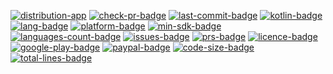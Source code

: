 [repo-url]:                  https://github.com/michaelbel/android-app-template
[pulls-url]:                 https://github.com/michaelbel/android-app-template/pulls
[issues-url]:                https://github.com/michaelbel/android-app-template/issues
[commits-url]:               https://github.com/michaelbel/android-app-template/commits
[distribution-workflow-url]: https://github.com/michaelbel/android-app-template/actions/workflows/distribution_app.yml
[check-pr-url]:              https://github.com/michaelbel/android-app-template/actions/workflows/check_pr.yml
[paypal-url]:                https://paypal.me/michaelbel
[licence-url]:               http://www.apache.org/licenses/LICENSE-2.0
[google-play-url]:           https://play.google.com/store/apps/details?id=org.michaelbel.template
[kotlin-url]:                https://kotlinlang.org

[![distribution-app](https://github.com/michaelbel/android-app-template/actions/workflows/distribution_app.yml/badge.svg?branch=master)][distribution-workflow-url]
[![check-pr-badge](https://github.com/michaelbel/android-app-template/actions/workflows/check_pr.yml/badge.svg?branch=master)][check-pr-url]
[![last-commit-badge](https://img.shields.io/github/last-commit/michaelbel/android-app-template?color=FFC877)][commits-url]
[![kotlin-badge](https://img.shields.io/badge/Awesome-Kotlin-FFC877.svg)][kotlin-url]
[![lang-badge](https://img.shields.io/github/languages/top/michaelbel/android-app-template?color=FFC877)][repo-url]
[![platform-badge](https://img.shields.io/badge/Platform-Android-FFC877.svg)][repo-url]
[![min-sdk-badge](https://img.shields.io/badge/minSdkVersion-21-FFC877.svg)][repo-url]
[![languages-count-badge](https://img.shields.io/github/languages/count/michaelbel/android-app-template?color=FFC877)][repo-url]
[![issues-badge](https://img.shields.io/github/issues-raw/michaelbel/android-app-template?color=FFC877)][issues-url]
[![prs-badge](https://img.shields.io/badge/PRs-welcome-FFC877.svg)][pulls-url]
[![licence-badge](https://img.shields.io/badge/License-Apache_v2.0-FFC877.svg)][licence-url]
[![google-play-badge](https://img.shields.io/badge/Google_Play-Demo-FFC877.svg)][google-play-url]
[![paypal-badge](https://img.shields.io/badge/Donate-Paypal-FFC877.svg)][paypal-url]
[![code-size-badge](https://img.shields.io/github/languages/code-size/michaelbel/android-app-template?color=FFC877)][repo-url]
[![total-lines-badge](https://img.shields.io/tokei/lines/github/michaelbel/android-app-template?color=FFC877)][repo-url]
